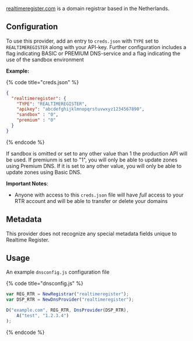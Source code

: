 [realtimeregister.com](https://realtimeregister.com) is a domain registrar based in the Netherlands.

## Configuration

To use this provider, add an entry to `creds.json` with `TYPE` set to `REALTIMEREGISTER`
along with your API-key. Further configuration includes a flag indicating BASIC or PREMIUM DNS-service and a flag
indicating the use of the sandbox environment

**Example:**

{% code title="creds.json" %}
```json
{
  "realtimeregister": {
    "TYPE": "REALTIMEREGISTER",
    "apikey": "abcdefghijklmnopqrstuvwxyz1234567890",
    "sandbox" : "0",
    "premium" : "0"
  }
}
```
{% endcode %}

If sandbox is omitted or set to any other value than 1 the production API will be used.
If premiunm is set to "1", you will only be able to update zones using Premium DNS. If it is set to any other value, you
will only be able to update zones using Basic DNS.

**Important Notes**:
* Anyone with access to this `creds.json` file will have *full* access to your RTR account and will be able to transfer or delete your domains

## Metadata
This provider does not recognize any special metadata fields unique to Realtime Register.

## Usage
An example `dnsconfig.js` configuration file

{% code title="dnsconfig.js" %}
```javascript
var REG_RTR = NewRegistrar("realtimeregister");
var DSP_RTR = NewDnsProvider("realtimeregister");

D("example.com", REG_RTR, DnsProvider(DSP_RTR),
    A("test", "1.2.3.4")
);
```
{% endcode %}

